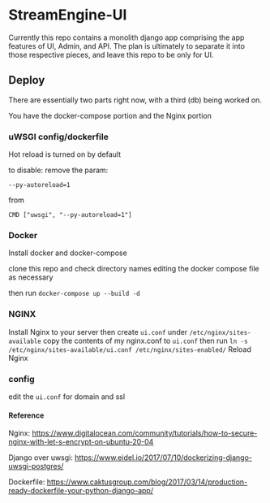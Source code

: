 # StreamEngine-UI

Currently this repo contains a monolith django app comprising the app features of UI, Admin, and API. 
The plan is ultimately to separate it into those respective pieces, and leave this repo to be only for UI. 



## Deploy

There are essentially two parts right now, with a third (db) being worked on.

You have the docker-compose portion and the Nginx portion

### uWSGI config/dockerfile

Hot reload is turned on by default

to disable:
remove the param:

```--py-autoreload=1```

from

```CMD ["uwsgi", "--py-autoreload=1"]```

### Docker

Install docker and docker-compose

clone this repo and check directory names editing the docker compose file as necessary

then run ```docker-compose up --build -d```


### NGINX

Install Nginx to your server
then create ```ui.conf``` under ```/etc/nginx/sites-available```
copy the contents of my nginx.conf to ```ui.conf```
then run ```ln -s /etc/nginx/sites-available/ui.conf /etc/nginx/sites-enabled/```
Reload Nginx

### config
edit the ```ui.conf``` for domain and ssl


#### Reference
Nginx: https://www.digitalocean.com/community/tutorials/how-to-secure-nginx-with-let-s-encrypt-on-ubuntu-20-04

Django over uwsgi: https://www.eidel.io/2017/07/10/dockerizing-django-uwsgi-postgres/

Dockerfile: https://www.caktusgroup.com/blog/2017/03/14/production-ready-dockerfile-your-python-django-app/